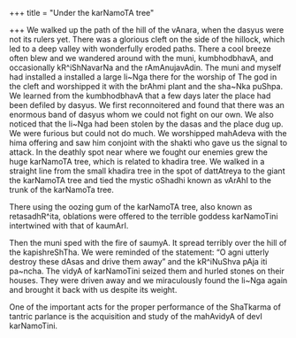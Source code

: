 +++
title = "Under the karNamoTA tree"

+++
We walked up the path of the hill of the vAnara, when the dasyus were
not its rulers yet. There was a glorious cleft on the side of the
hillock, which led to a deep valley with wonderfully eroded paths. There
a cool breeze often blew and we wandered around with the muni,
kumbhodbhavA, and occasionally kR^iShNavarNa and the rAmAnujavAdin. The
muni and myself had installed a installed a large li\~Nga there for the
worship of The god in the cleft and worshipped it with the brAhmi plant
and the sha\~Nka puShpa. We learned from the kumbhodbhavA that a few
days later the place had been defiled by dasyus. We first reconnoitered
and found that there was an enormous band of dasyus whom we could not
fight on our own. We also noticed that the li\~Nga had been stolen by
the dasas and the place dug up. We were furious but could not do much.
We worshipped mahAdeva with the hima offering and saw him conjoint with
the shakti who gave us the signal to attack. In the deathly spot near
where we fought our enemies grew the huge karNamoTA tree, which is
related to khadira tree. We walked in a straight line from the small
khadira tree in the spot of dattAtreya to the giant the karNamoTA tree
and tied the mystic oShadhi known as vArAhI to the trunk of the
karNamoTa tree.

There using the oozing gum of the karNamoTA tree, also known as
retasadhR^ita, oblations were offered to the terrible goddess
karNamoTini intertwined with that of kaumArI.

Then the muni sped with the fire of saumyA. It spread terribly over the
hill of the kapishreShTha. We were reminded of the statement: “O agni
utterly destroy these dAsas and drive them away” and the kR^iNuShva pAja
iti pa\~ncha. The vidyA of karNamoTini seized them and hurled stones on
their houses. They were driven away and we miraculously found the
li\~Nga again and brought it back with us despite its weight.

One of the important acts for the proper performance of the ShaTkarma of
tantric parlance is the acquisition and study of the mahAvidyA of devI
karNamoTini.
